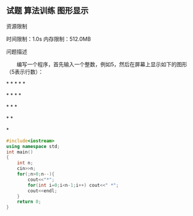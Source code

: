 ## 试题 算法训练 图形显示

资源限制

时间限制：1.0s  内存限制：512.0MB

问题描述

　　编写一个程序，首先输入一个整数，例如5，然后在屏幕上显示如下的图形（5表示行数）：

\* \* \* \* \*

\* \* \* \*

\* \* \*

\* \*

\*



```c++
#include<iostream>
using namespace std;
int main()
{
	int n;
	cin>>n;
	for(;n>0;n--){
		cout<<"*";
		for(int i=0;i<n-1;i++) cout<<" *";
		cout<<endl;
	}
	return 0;
}
```

